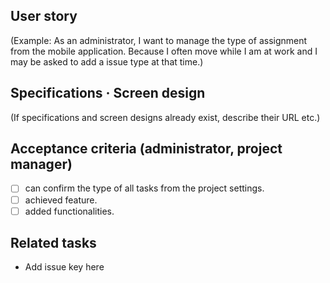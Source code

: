 ## User story 

(Example: As an administrator, I want to manage the type of assignment from the mobile application. Because I often move while I am at work and I may be asked to add a issue type at that time.)

## Specifications · Screen design

(If specifications and screen designs already exist, describe their URL etc.)

## Acceptance criteria (administrator, project manager)

* [ ] can confirm the type of all tasks from the project settings.
* [ ] achieved feature.
* [ ] added functionalities.

## Related tasks

- Add issue key here
